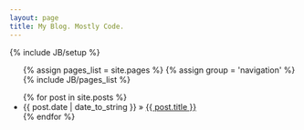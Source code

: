 ```yaml
---
layout: page
title: My Blog. Mostly Code.
---
```

{% include JB/setup %}



<ul class="nav">
  {% assign pages_list = site.pages %}
  {% assign group = 'navigation' %}
  {% include JB/pages_list %}
</ul> 

<ul class="posts">
  {% for post in site.posts %}
    <li><span>{{ post.date | date_to_string }}</span> &raquo; <a href="{{ BASE_PATH }}{{ post.url }}">{{ post.title }}</a></li>
  {% endfor %}
</ul>